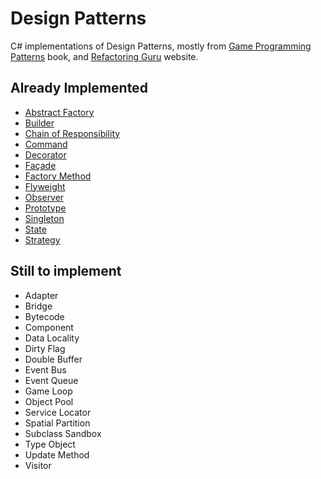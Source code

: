 # Design Patterns

C# implementations of Design Patterns, mostly from [Game Programming Patterns](http://gameprogrammingpatterns.com/) book, and [Refactoring Guru](https://refactoring.guru/design-patterns) website.

## Already Implemented

- [Abstract Factory](DesignPatterns/DesignPatterns/AbstractFactory.cs)
- [Builder](DesignPatterns/DesignPatterns/Builder.cs)
- [Chain of Responsibility](DesignPatterns/DesignPatterns/ChainOfResponsibility.cs)
- [Command](DesignPatterns/DesignPatterns/Command.cs)
- [Decorator](DesignPatterns/DesignPatterns/Decorator.cs)
- [Façade](DesignPatterns/DesignPatterns/Facade.cs)
- [Factory Method](DesignPatterns/DesignPatterns/FactoryMethod.cs)
- [Flyweight](DesignPatterns/DesignPatterns/Flyweight.cs)
- [Observer](DesignPatterns/DesignPatterns/Observer.cs)
- [Prototype](DesignPatterns/DesignPatterns/Prototype.cs)
- [Singleton](DesignPatterns/DesignPatterns/Singleton.cs)
- [State](DesignPatterns/DesignPatterns/State.cs)
- [Strategy](DesignPatterns/DesignPatterns/Strategy.cs)

## Still to implement

- Adapter
- Bridge
- Bytecode
- Component
- Data Locality
- Dirty Flag
- Double Buffer
- Event Bus
- Event Queue
- Game Loop
- Object Pool
- Service Locator
- Spatial Partition
- Subclass Sandbox
- Type Object
- Update Method
- Visitor
